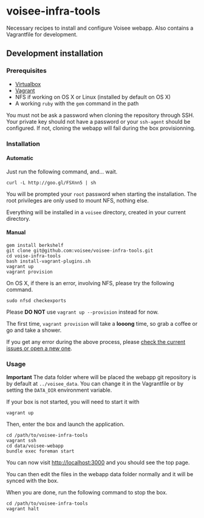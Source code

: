 # voisee-infra-tools

Necessary recipes to install and configure Voisee webapp.
Also contains a Vagrantfile for development.

## Development installation

### Prerequisites

* [Virtualbox][virtualbox-download]
* [Vagrant][vagrant-download]
* NFS if working on OS X or Linux (installed by default on OS X)
* A working `ruby` with the `gem` command in the path

You must not be ask a password when cloning the repository through SSH. Your private key should not have a password or your `ssh-agent` should be configured. If not, cloning the webapp will fail during the box provisionning.

### Installation

#### Automatic

Just run the following command, and... wait.

```
curl -L http://goo.gl/FSXnn5 | sh
```

You will be prompted your `root` password when starting the installation. 
The root privileges are only used to mount NFS, nothing else.

Everything will be installed in a `voisee` directory, created in your current directory. 

#### Manual

```
gem install berkshelf
git clone git@github.com:voisee/voisee-infra-tools.git
cd voise-infra-tools
bash install-vagrant-plugins.sh
vagrant up
vagrant provision
```

On OS X, if there is an error, involving NFS, please try the following command.

```
sudo nfsd checkexports
```

Please **DO NOT** use `vagrant up --provision` instead for now.

The first time, `vagrant provision` will take a **looong** time, so grab a coffee or go and take a shower.

If you get any error during the above process, please [check the current issues or open a new one][tools-issues].

### Usage

**Important** The data folder where will be placed the webapp git repository is by default at `../voisee_data`. You can change it in the Vagrantfile or by setting the `DATA_DIR` environment variable.

If your box is not started, you will need to start it with

```
vagrant up
```

Then, enter the box and launch the application.

```
cd /path/to/voisee-infra-tools
vagrant ssh
cd data/voisee-webapp
bundle exec foreman start
```

You can now visit [http://localhost:3000](http://localhost:3000) and you should see the top page.

You can then edit the files in the webapp data folder normally and it will be synced with the box.

When you are done, run the following command to stop the box.

```
cd /path/to/voisee-infra-tools
vagrant halt
```


[virtualbox-download]: https://www.virtualbox.org/wiki/Downloads
[vagrant-download]: https://www.vagrantup.com/downloads.html
[tools-issues]: https://github.com/voisee/voisee-dev-tools/issues
